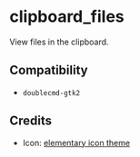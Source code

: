 clipboard_files
========
View files in the clipboard.

## Compatibility
- `doublecmd-gtk2`

## Credits
- Icon: [elementary icon theme](https://github.com/elementary/icons/)
